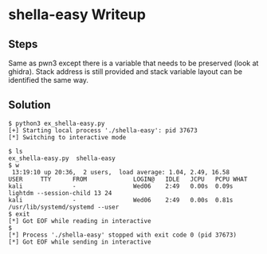 # shella-easy Writeup

## Steps
Same as pwn3 except there is a variable that needs to be preserved (look at ghidra). Stack address is still provided and stack variable layout can be identified the same way.

## Solution 
```
$ python3 ex_shella-easy.py
[+] Starting local process './shella-easy': pid 37673
[*] Switching to interactive mode

$ ls
ex_shella-easy.py  shella-easy
$ w
 13:19:10 up 20:36,  2 users,  load average: 1.04, 2.49, 16.58
USER     TTY      FROM             LOGIN@   IDLE   JCPU   PCPU WHAT
kali              -                Wed06    2:49   0.00s  0.09s lightdm --session-child 13 24
kali              -                Wed06    2:49   0.00s  0.81s /usr/lib/systemd/systemd --user
$ exit
[*] Got EOF while reading in interactive
$ 
[*] Process './shella-easy' stopped with exit code 0 (pid 37673)
[*] Got EOF while sending in interactive
```                                           

